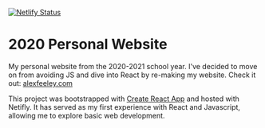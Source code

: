 [![Netlify Status](https://api.netlify.com/api/v1/badges/08107bef-b8d7-43c3-820b-6a36d462c019/deploy-status)](https://app.netlify.com/sites/focused-swanson-d76dcf/deploys)

# 2020 Personal Website
My personal website from the 2020-2021 school year. I've decided to move on from avoiding JS and
dive into React by re-making my website. Check it out: [alexfeeley.com](https://www.alexfeeley.com/)

This project was bootstrapped with
[Create React App](https://github.com/facebook/create-react-app) and hosted with Netifly. It has
served as my first experience with React and Javascript, allowing me to explore basic web
development. 